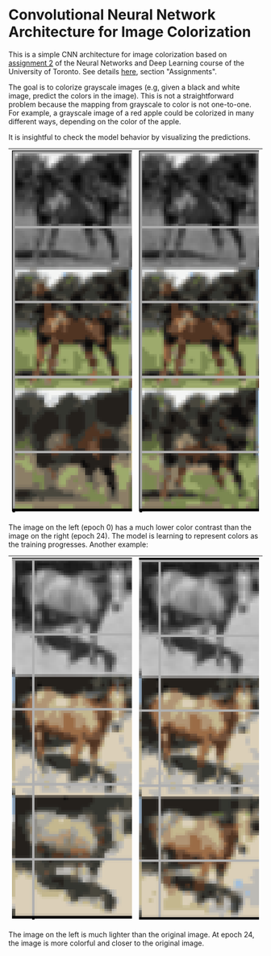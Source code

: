 # Convolutional Neural Network Architecture for Image Colorization

This is a simple CNN architecture for image colorization based on [assignment 2](http://www.cs.toronto.edu/~rgrosse/courses/csc421_2019/assignments/assignment2.pdf) of the Neural Networks and Deep Learning course of the University of Toronto. See details [here](http://www.cs.toronto.edu/~rgrosse/courses/csc421_2019/), section "Assignments".

The goal is to colorize grayscale images (e.g, given a black and white image, predict the colors in the image). This is not a straightforward problem because the mapping from grayscale to color is not one-to-one. For example, a grayscale image of a red apple could be colorized in many different ways, depending on the color of the apple.

It is insightful to check the model behavior by visualizing the predictions.

| ![Model Prediction at Epoch 0](examples/unet-0-ex1.png) | ![Model Prediction at Epoch 24](examples/unet-24-ex1.png) |
|:---------------------------------------------------------------:|:---------------------------------------------------------------:|

The image on the left (epoch 0) has a much lower color contrast than the image on the right (epoch 24). The model is learning to represent colors as the training progresses. Another example:

| ![Model Prediction at Epoch 0](examples/unet-0-ex2.png) | ![Model Prediction at Epoch 24](examples/unet-24-ex2.png) |
|:---------------------------------------------------------------:|:---------------------------------------------------------------:|

The image on the left is much lighter than the original image. At epoch 24, the image is more colorful and closer to the original image.
